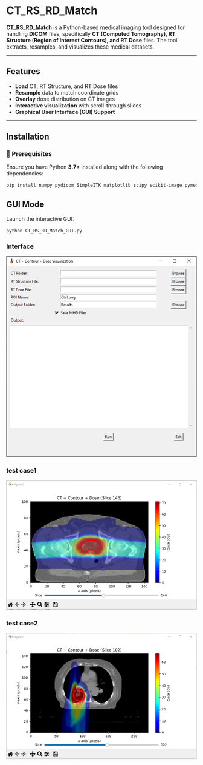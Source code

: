 # CT_RS_RD_Match

**CT_RS_RD_Match** is a Python-based medical imaging tool designed for handling **DICOM** files, specifically **CT (Computed Tomography), RT Structure (Region of Interest Contours), and RT Dose** files. The tool extracts, resamples, and visualizes these medical datasets.

---

## Features
- **Load** CT, RT Structure, and RT Dose files
- **Resample** data to match coordinate grids
- **Overlay** dose distribution on CT images
- **Interactive visualization** with scroll-through slices
- **Graphical User Interface (GUI) Support**

---

## Installation
### 🔧 Prerequisites
Ensure you have Python **3.7+** installed along with the following dependencies:
```bash
pip install numpy pydicom SimpleITK matplotlib scipy scikit-image pymedphys tk
```
## GUI Mode
Launch the interactive GUI:
```bash
python CT_RS_RD_Match_GUI.py
```
### Interface
![GUI](pics/GUI.png)
### test case1
![GUI](pics/case1.png)
### test case2
![GUI](pics/case2.png)